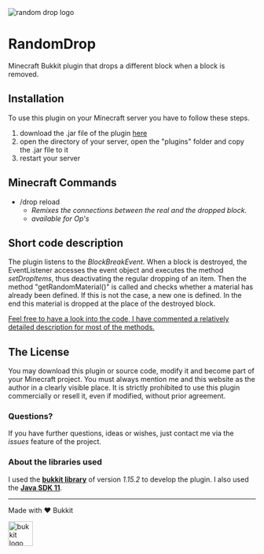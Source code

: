 <img alt="random drop logo" src="https://i.imgur.com/Ujzf5Mv.png">

# RandomDrop
Minecraft Bukkit plugin that drops a different block when a block is removed.

## Installation
To use this plugin on your Minecraft server you have to follow these steps.

1. download the .jar file of the plugin [here](https://github.com/KonstntinM/RandomDrop/releases)
2. open the directory of your server, open the "plugins" folder and copy the .jar file to it
3. restart your server

## Minecraft Commands
- /drop reload
   - *Remixes the connections between the real and the dropped block.*
   - *available for Op's*

## Short code description
The plugin listens to the *BlockBreakEvent*. When a block is destroyed, the EventListener accesses the event object and executes the method *setDropItems*, thus deactivating the regular dropping of an item. Then the method "getRandomMaterial()" is called and checks whether a material has already been defined. If this is not the case, a new one is defined. In the end this material is dropped at the place of the destroyed block.

<ins>Feel free to have a look into the code, I have commented a relatively detailed description for most of the methods.</ins>

## The License
You may download this plugin or source code, modify it and become part of your Minecraft project. You must always mention me and this website as the author in a clearly visible place. It is strictly prohibited to use this plugin commercially or resell it, even if modified, without prior agreement.

### Questions?
If you have further questions, ideas or wishes, just contact me via the *issues* feature of the project.

### About the libraries used
I used the [__bukkit library__](https://dev.bukkit.org/) of version *1.15.2* to develop the plugin. I also used the [__Java SDK 11__](https://www.java.com/en/download/).

----
Made with ❤️ Bukkit

<img width="50" alt="bukkit logo" src="http://i.imgur.com/igYbvzR.png">
